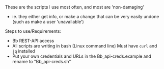 These are the scripts I use most often, and most are 'non-damaging' 
- ie. they either get info, or make a change that can be very easily
undone (such as make a user 'unavailable')

Steps to use/Requirements:
 
  - Bb REST-API access
  - All scripts are writing in bash (Linux command line)
		  Must have `curl` and `jq` installed
  - Put your own credentials and URLs in the Bb_api-creds.example and
      rename to "Bb_api-creds.sh"

